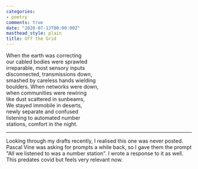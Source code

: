 ```yaml
---
categories:
- poetry
comments: true
date: "2020-07-13T00:00:00Z"
masthead_style: plain
title: Off the Grid
---
```


When the earth was correcting  
our cabled bodies were sprawled  
irreparable, most sensory inputs  
disconnected, transmissions down,  
smashed by careless hands wielding  
boulders. When networks were down,  
when communities were rewiring  
like dust scattered in sunbeams,  
We stayed immobile in deserts,  
newly separate and confused  
listening to automated number   
stations, comfort in the night.  

<hr/>
Looking through my drafts recently, I realised this one was never posted. Pascal Vine was asking for prompts a while back, so I gave them the prompt "All we listened to was a number station". I wrote a response to it as well. This predates covid but feels very relevant now.
